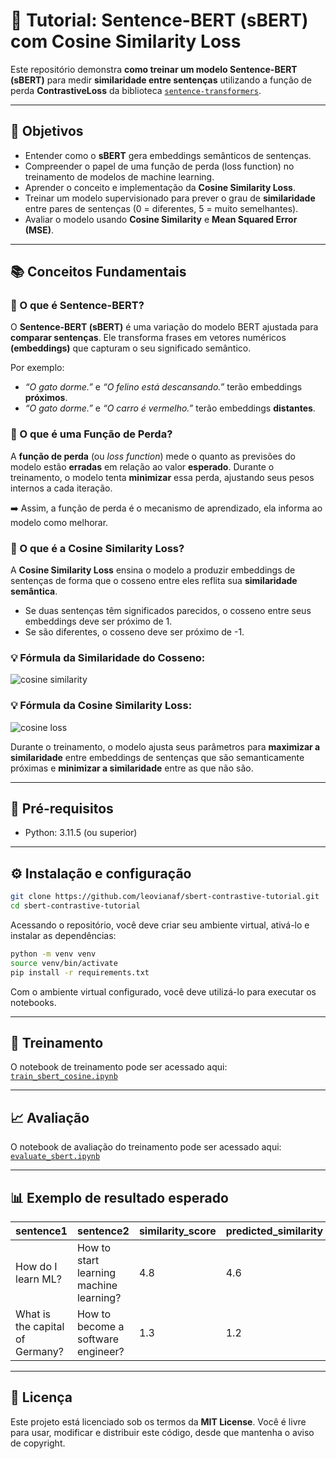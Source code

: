 # 🧠 Tutorial: Sentence-BERT (sBERT) com Cosine Similarity Loss

Este repositório demonstra **como treinar um modelo Sentence-BERT (sBERT)** para medir **similaridade entre sentenças** utilizando a função de perda **ContrastiveLoss** da biblioteca [`sentence-transformers`](https://www.sbert.net/).

---

## 🎯 Objetivos

- Entender como o **sBERT** gera embeddings semânticos de sentenças.
- Compreender o papel de uma função de perda (loss function) no treinamento de modelos de machine learning.
- Aprender o conceito e implementação da **Cosine Similarity Loss**.
- Treinar um modelo supervisionado para prever o grau de **similaridade** entre pares de sentenças (0 = diferentes, 5 = muito semelhantes).
- Avaliar o modelo usando **Cosine Similarity** e **Mean Squared Error (MSE)**.

---

## 📚 Conceitos Fundamentais

### 🔹 O que é Sentence-BERT?

O **Sentence-BERT (sBERT)** é uma variação do modelo BERT ajustada para **comparar sentenças**.
Ele transforma frases em vetores numéricos **(embeddings)** que capturam o seu significado semântico.

Por exemplo:
- *“O gato dorme.”* e *“O felino está descansando.”* terão embeddings **próximos**.
- *“O gato dorme.”* e *“O carro é vermelho.”* terão embeddings **distantes**.

### 🔹 O que é uma Função de Perda?

A **função de perda** (ou *loss function*) mede o quanto as previsões do modelo estão **erradas** em relação ao valor **esperado**.
Durante o treinamento, o modelo tenta **minimizar** essa perda, ajustando seus pesos internos a cada iteração.

➡️ Assim, a função de perda é o mecanismo de aprendizado, ela informa ao modelo como melhorar.

### 🔹 O que é a Cosine Similarity Loss?

A **Cosine Similarity Loss** ensina o modelo a produzir embeddings de sentenças de forma que o cosseno entre eles reflita sua **similaridade semântica**.

- Se duas sentenças têm significados parecidos, o cosseno entre seus embeddings deve ser próximo de 1.
- Se são diferentes, o cosseno deve ser próximo de -1.

### 💡 Fórmula da Similaridade do Cosseno:
![cosine similarity](https://math.now.sh?from=\text{cos\_sim}(A%2C%20B)%20%3D%20\frac{A%20\cdot%20B}{%7C%7CA%7C%7C%20%7C%7CB%7C%7C})

### 💡 Fórmula da Cosine Similarity Loss:
![cosine loss](https://math.now.sh?from=L%20%3D%201%20-%20\cos(A%2C%20B))

Durante o treinamento, o modelo ajusta seus parâmetros para **maximizar a similaridade** entre embeddings de sentenças que são semanticamente próximas e **minimizar a similaridade** entre as que não são.

---

## 🔧 Pré-requisitos
- Python: 3.11.5 (ou superior)

---

## ⚙️ Instalação e configuração

```bash
git clone https://github.com/leovianaf/sbert-contrastive-tutorial.git
cd sbert-contrastive-tutorial
```

Acessando o repositório, você deve criar seu ambiente virtual, ativá-lo e instalar as dependências:
```bash
python -m venv venv
source venv/bin/activate
pip install -r requirements.txt
```

Com o ambiente virtual configurado, você deve utilizá-lo para executar os notebooks.

---

## 🚀 Treinamento
O notebook de treinamento pode ser acessado aqui: [`train_sbert_cosine.ipynb`](notebooks/train_sbert_cosine.ipynb)

---

## 📈 Avaliação
O notebook de avaliação do treinamento pode ser acessado aqui: [`evaluate_sbert.ipynb`](notebooks/evaluate_sbert.ipynb)

---

## 📊 Exemplo de resultado esperado
| sentence1                         | sentence2                               | similarity_score | predicted_similarity |
|-----------------------------------|------------------------------------------|------------------|----------------------|
| How do I learn ML?                | How to start learning machine learning?  | 4.8              | 4.6                  |
| What is the capital of Germany?   | How to become a software engineer?       | 1.3              | 1.2                  |

---

## 📜 Licença

Este projeto está licenciado sob os termos da **MIT License**.
Você é livre para usar, modificar e distribuir este código, desde que mantenha o aviso de copyright.
